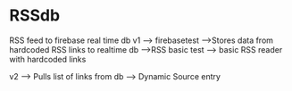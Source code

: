# RSSdb
RSS feed to firebase real time db
v1 --> firebasetest -->Stores data from hardcoded RSS links to realtime db
   -->RSS basic test --> basic RSS reader with hardcoded links


v2 --> Pulls list of links from db
   --> Dynamic Source entry
